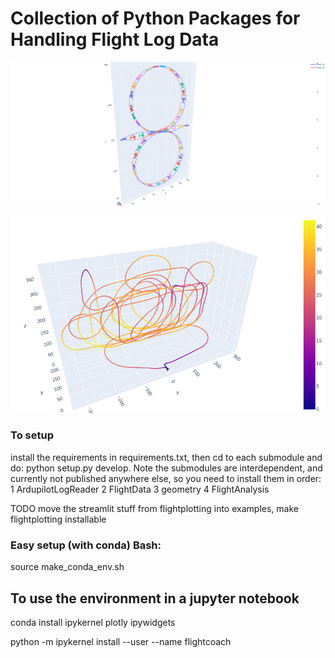 # Collection of Python Packages for Handling Flight Log Data

![alt text](https://github.com/PyFlightCoach/PyFlightCoach/blob/main/goodvertical8.png?raw=true)

![alt text](https://github.com/PyFlightCoach/PyFlightCoach/blob/main/FAI_P21.png?raw=true)

### To setup

install the requirements in requirements.txt, then cd to each submodule and do: python setup.py develop.
Note the submodules are interdependent, and currently not published anywhere else, so you need to install them in order:
1 ArdupilotLogReader
2 FlightData
3 geometry
4 FlightAnalysis

TODO move the streamlit stuff from flightplotting into examples, make flightplotting installable

### Easy setup (with conda) Bash:

source make_conda_env.sh

## To use the environment in a jupyter notebook

conda install ipykernel plotly ipywidgets

python -m ipykernel install --user --name flightcoach
